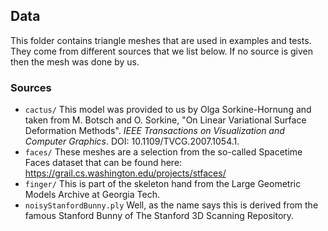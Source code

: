 ## Data
This folder contains triangle meshes that are used in examples and tests. 
They come from different sources that we list below.
If no source is given then the mesh was done by us.

### Sources
 - `cactus/` This model was provided to us by Olga Sorkine-Hornung and taken from M. Botsch and O. Sorkine, "On Linear Variational Surface Deformation Methods". *IEEE Transactions on Visualization and Computer Graphics*. DOI: 10.1109/TVCG.2007.1054.1.
 - `faces/` These meshes are a selection from the so-called Spacetime Faces dataset that can be found here: https://grail.cs.washington.edu/projects/stfaces/
 - `finger/` This is part of the skeleton hand from the Large Geometric Models Archive at Georgia Tech.
 - `noisyStanfordBunny.ply` Well, as the name says this is derived from the famous Stanford Bunny of The Stanford 3D Scanning Repository.
 